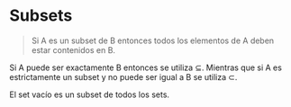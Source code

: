 # Subsets
> Si A es un subset de B entonces todos los elementos de A deben estar contenidos en B.

Si A puede ser exactamente B entonces se utiliza $\subseteq$. Mientras que si A es estrictamente un subset y no puede ser igual a B se utiliza $\subset$.

El set vacío es un subset de todos los sets.
